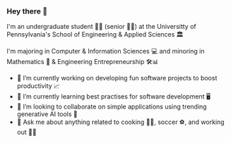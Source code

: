 ### Hey there 👋

I'm an undergraduate student 👨‍🎓 (senior 👨‍🦳) at the Universitty of Pennsylvania's School of Engineering & Applied Sciences :classical_building:

I'm majoring in Computer & Information Sciences 💻 and minoring in Mathematics :abacus: & Engineering Entrepreneurship :hammer_and_wrench::bar_chart:

- 🔭 I’m currently working on developing fun software projects to boost productivity 📈
- 🌱 I’m currently learning best practises for software development :desktop_computer:
- 👯 I’m looking to collaborate on simple applications using trending generative AI tools :toolbox:
- 💬 Ask me about anything related to cooking :man_cook:, soccer ⚽, and working out 🏋️‍♂️
